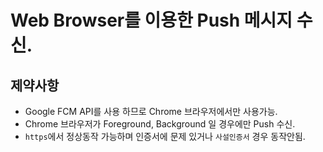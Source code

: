 # Web Browser를 이용한 Push 메시지 수신.
## 제약사항
 - Google FCM API를 사용 하므로 Chrome 브라우저에서만 사용가능.
 - Chrome 브라우저가 Foreground, Background 일 경우에만 Push 수신.
 - `https`에서 정상동작 가능하며 인증서에 문제 있거나 `사설인증서` 경우 동작안됨.
